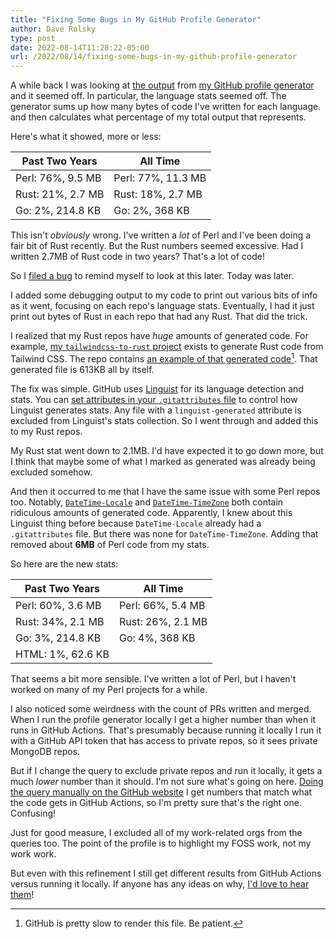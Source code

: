 ```yaml
---
title: "Fixing Some Bugs in My GitHub Profile Generator"
author: Dave Rolsky
type: post
date: 2022-08-14T11:28:22-05:00
url: /2022/08/14/fixing-some-bugs-in-my-github-profile-generator
---
```


A while back I was looking at [the output](https://github.com/autarch) from
[my GitHub profile generator](https://github.com/autarch/autarch) and it seemed off. In particular,
the language stats seemed off. The generator sums up how many bytes of code I've written for each
language. and then calculates what percentage of my total output that represents.

Here's what it showed, more or less:

| Past Two Years    | All Time           |
| ----------------- | ------------------ |
| Perl: 76%, 9.5 MB | Perl: 77%, 11.3 MB |
| Rust: 21%, 2.7 MB | Rust: 18%, 2.7 MB  |
| Go: 2%, 214.8 KB  | Go: 2%, 368 KB     |

This isn't _obviously_ wrong. I've written a _lot_ of Perl and I've been doing a fair bit of Rust
recently. But the Rust numbers seemed excessive. Had I written 2.7MB of Rust code in two years?
That's a lot of code!

So I [filed a bug](https://github.com/autarch/autarch/issues/1) to remind myself to look at this
later. Today was later.

I added some debugging output to my code to print out various bits of info as it went, focusing on
each repo's language stats. Eventually, I had it just print out bytes of Rust in each repo that had
any Rust. That did the trick.

I realized that my Rust repos have _huge_ amounts of generated code. For example,
[my `tailwindcss-to-rust` project](https://github.com/houseabsolute/tailwindcss-to-rust) exists to
generate Rust code from Tailwind CSS. The repo contains
[an example of that generated code](https://github.com/houseabsolute/tailwindcss-to-rust/blob/master/macros/examples/css/generated.rs)[^1].
That generated file is 613KB all by itself.

The fix was simple. GitHub uses [Linguist](https://github.com/github/linguist) for its language
detection and stats. You can
[set attributes in your `.gitattributes` file](https://github.com/github/linguist/blob/master/docs/overrides.md)
to control how Linguist generates stats. Any file with a `linguist-generated` attribute is excluded
from Linguist's stats collection. So I went through and added this to my Rust repos.

My Rust stat went down to 2.1MB. I'd have expected it to go down more, but I think that maybe some
of what I marked as generated was already being excluded somehow.

And then it occurred to me that I have the same issue with some Perl repos too. Notably,
[`DateTime-Locale`](https://github.com/houseabsolute/DateTime-Locale) and
[`DateTime-TimeZone`](https://github.com/houseabsolute/DateTime-TimeZone) both contain ridiculous
amounts of generated code. Apparently, I knew about this Linguist thing before because
`DateTime-Locale` already had a `.gitattributes` file. But there was none for `DateTime-TimeZone`.
Adding that removed about **6MB** of Perl code from my stats.

So here are the new stats:

| Past Two Years    | All Time          |
| ----------------- | ----------------- |
| Perl: 60%, 3.6 MB | Perl: 66%, 5.4 MB |
| Rust: 34%, 2.1 MB | Rust: 26%, 2.1 MB |
| Go: 3%, 214.8 KB  | Go: 4%, 368 KB    |
| HTML: 1%, 62.6 KB |                   |

That seems a bit more sensible. I've written a lot of Perl, but I haven't worked on many of my Perl
projects for a while.

I also noticed some weirdness with the count of PRs written and merged. When I run the profile
generator locally I get a higher number than when it runs in GitHub Actions. That's presumably
because running it locally I run it with a GitHub API token that has access to private repos, so it
sees private MongoDB repos.

But if I change the query to exclude private repos and run it locally, it gets a much _lower_ number
than it should. I'm not sure what's going on here.
[Doing the query manually on the GitHub website](https://github.com/pulls?q=author%3Aautarch+is%3Apr+is%3Apublic)
I get numbers that match what the code gets in GitHub Actions, so I'm pretty sure that's the right
one. Confusing!

Just for good measure, I excluded all of my work-related orgs from the queries too. The point of the
profile is to highlight my FOSS work, not my work work.

But even with this refinement I still get different results from GitHub Actions versus running it
locally. If anyone has any ideas on why, [I'd love to hear them](mailto:autarch@urth.org)!

[^1]: GitHub is pretty slow to render this file. Be patient.

